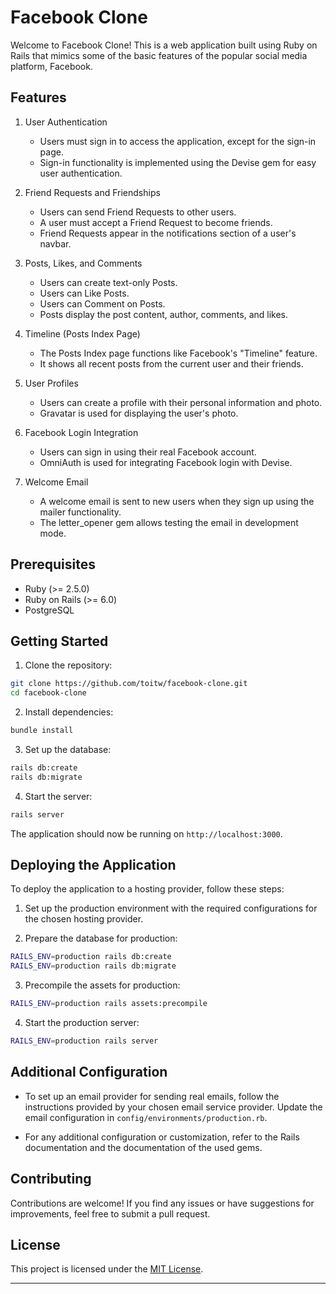 # Facebook Clone

Welcome to Facebook Clone! This is a web application built using Ruby on Rails that mimics some of the basic features of the popular social media platform, Facebook.

## Features

1. User Authentication
   - Users must sign in to access the application, except for the sign-in page.
   - Sign-in functionality is implemented using the Devise gem for easy user authentication.

2. Friend Requests and Friendships
   - Users can send Friend Requests to other users.
   - A user must accept a Friend Request to become friends.
   - Friend Requests appear in the notifications section of a user's navbar.

3. Posts, Likes, and Comments
   - Users can create text-only Posts.
   - Users can Like Posts.
   - Users can Comment on Posts.
   - Posts display the post content, author, comments, and likes.

4. Timeline (Posts Index Page)
   - The Posts Index page functions like Facebook's "Timeline" feature.
   - It shows all recent posts from the current user and their friends.

5. User Profiles
   - Users can create a profile with their personal information and photo.
   - Gravatar is used for displaying the user's photo.

6. Facebook Login Integration
   - Users can sign in using their real Facebook account.
   - OmniAuth is used for integrating Facebook login with Devise.

7. Welcome Email
   - A welcome email is sent to new users when they sign up using the mailer functionality.
   - The letter_opener gem allows testing the email in development mode.

## Prerequisites

- Ruby (>= 2.5.0)
- Ruby on Rails (>= 6.0)
- PostgreSQL

## Getting Started

1. Clone the repository:

```bash
git clone https://github.com/toitw/facebook-clone.git
cd facebook-clone
```

2. Install dependencies:

```bash
bundle install
```

3. Set up the database:

```bash
rails db:create
rails db:migrate
```

4. Start the server:

```bash
rails server
```

The application should now be running on `http://localhost:3000`.

## Deploying the Application

To deploy the application to a hosting provider, follow these steps:

1. Set up the production environment with the required configurations for the chosen hosting provider.

2. Prepare the database for production:

```bash
RAILS_ENV=production rails db:create
RAILS_ENV=production rails db:migrate
```

3. Precompile the assets for production:

```bash
RAILS_ENV=production rails assets:precompile
```

4. Start the production server:

```bash
RAILS_ENV=production rails server
```

## Additional Configuration

- To set up an email provider for sending real emails, follow the instructions provided by your chosen email service provider. Update the email configuration in `config/environments/production.rb`.

- For any additional configuration or customization, refer to the Rails documentation and the documentation of the used gems.

## Contributing

Contributions are welcome! If you find any issues or have suggestions for improvements, feel free to submit a pull request.

## License

This project is licensed under the [MIT License](LICENSE).

---



